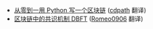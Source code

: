 * [从零到一用 Python 写一个区块链](https://juejin.im/entry/59faa0ed51882576ea3507de/?utm_source=gold-miner&utm_medium=readme&utm_campaign=github) ([cdpath](https://github.com/cdpath) 翻译)
* [区块链中的共识机制 DBFT](https://juejin.im/entry/59cba85ef265da06507542a4/?utm_source=gold-miner&utm_medium=readme&utm_campaign=github) ([Romeo0906](https://github.com/Romeo0906) 翻译)
